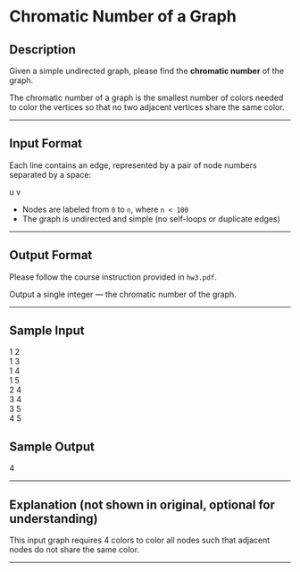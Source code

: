 # Chromatic Number of a Graph

## Description

Given a simple undirected graph, please find the **chromatic number** of the graph.

The chromatic number of a graph is the smallest number of colors needed to color the vertices so that no two adjacent vertices share the same color.

---

## Input Format

Each line contains an edge, represented by a pair of node numbers separated by a space:

u v  

- Nodes are labeled from `0` to `n`, where `n < 100`
- The graph is undirected and simple (no self-loops or duplicate edges)

---

## Output Format

Please follow the course instruction provided in `hw3.pdf`.

Output a single integer — the chromatic number of the graph.

---

## Sample Input

1 2  
1 3  
1 4  
1 5  
2 4  
3 4  
3 5  
4 5  

## Sample Output

4  

---

## Explanation (not shown in original, optional for understanding)

This input graph requires 4 colors to color all nodes such that adjacent nodes do not share the same color.

---

